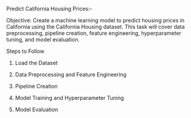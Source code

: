 Predict California Housing Prices:-


Objective: Create a machine learning model to predict housing prices in California using the California Housing dataset. This task will cover data preprocessing, pipeline creation, feature engineering, hyperparameter tuning, and model evaluation.

Steps to Follow

1) Load the Dataset

2) Data Preprocessing and Feature Engineering

3) Pipeline Creation

4) Model Training and Hyperparameter Tuning

5) Model Evaluation 
